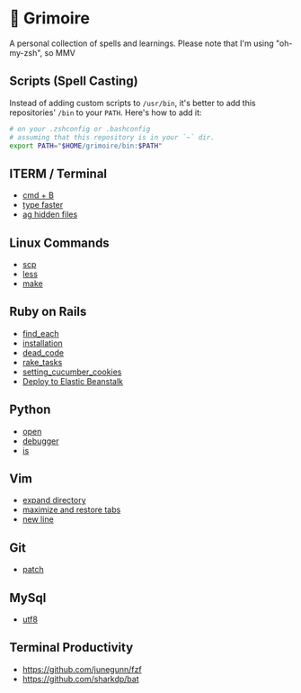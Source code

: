# 📖 Grimoire

A personal collection of spells and learnings. Please note that I'm using "oh-my-zsh", so MMV

## Scripts (Spell Casting)
Instead of adding custom scripts to `/usr/bin`, it's better to add this repositories' `/bin` to your
`PATH`. Here's how to add it:

```zsh
# on your .zshconfig or .bashconfig
# assuming that this repository is in your `~` dir.
export PATH="$HOME/grimoire/bin:$PATH"
```

## ITERM / Terminal
* [cmd + B](./iterm/cmd_+_b.md)
* [type faster](./iterm/type_faster.md)
* [ag hidden files](./iterm/ag_hidden_files.md)

## Linux Commands
* [scp](./linux_commands/scp.md)
* [less](./linux_commands/less.md)
* [make](./linux_commands/make.md)

## Ruby on Rails
* [find_each](./ruby_on_rails/find_each.md)
* [installation](./ruby_on_rails/installation.md)
* [dead_code](./ruby_on_rails/dead_code.md)
* [rake_tasks](./ruby_on_rails/rake_tasks.md)
* [setting_cucumber_cookies](./ruby_on_rails/setting_cucumber_cookies.md)
* [Deploy to Elastic Beanstalk](./ruby_on_rails/deploy_to_elastic_beanstalk.md)

## Python
* [open](./python/open.md)
* [debugger](./python/debugger.md)
* [is](./python/is.md)

## Vim
* [expand directory](./vim/expand_directory.md)
* [maximize and restore tabs](./vim/maximize_and_restore_tabs.md)
* [new line](./vim/new_line.md)

## Git
* [patch](./git/patch.md)

## MySql
* [utf8](./mysql/utf8.md)

## Terminal Productivity
- https://github.com/junegunn/fzf
- https://github.com/sharkdp/bat
